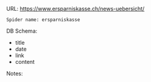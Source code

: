 URL: https://www.ersparniskasse.ch/news-uebersicht/

    Spider name: ersparniskasse

DB Schema:
- title
- date
- link
- content

Notes:
